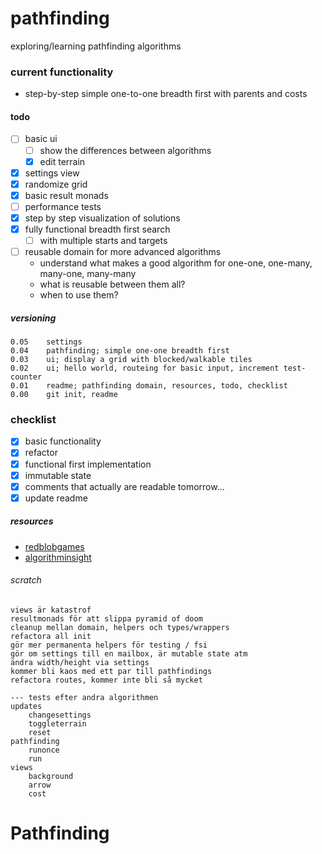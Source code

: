 # pathfinding
exploring/learning pathfinding algorithms 
### current functionality
- step-by-step simple one-to-one breadth first with parents and costs
#### todo 
- [ ] basic ui 
    - [ ] show the differences between algorithms
    - [x] edit terrain
- [x] settings view
- [x] randomize grid
- [x] basic result monads
- [ ] performance tests
- [x] step by step visualization of solutions
- [x] fully functional breadth first search 
    - [ ] with multiple starts and targets
- [ ] reusable domain for more advanced algorithms
    - understand what makes a good algorithm for one-one, one-many, many-one, many-many
    - what is reusable between them all?
    - when to use them?
##### versioning
~~~
0.05    settings
0.04    pathfinding; simple one-one breadth first 
0.03    ui; display a grid with blocked/walkable tiles
0.02    ui; hello world, routeing for basic input, increment test-counter
0.01    readme; pathfinding domain, resources, todo, checklist
0.00    git init, readme
~~~
### checklist 
- [x] basic functionality
- [x] refactor
- [x] functional first implementation
- [x] immutable state
- [x] comments that actually are readable tomorrow...
- [x] update readme
##### resources
- [redblobgames](https://www.redblobgames.com/pathfinding/a-star/introduction.html)
- [algorithminsight](https://algorithmsinsight.wordpress.com/graph-theory-2/a-star-in-general/implementing-astar-for-pathfinding/)
###### scratch
~~~
views är katastrof
resultmonads för att slippa pyramid of doom
cleanup mellan domain, helpers och types/wrappers
refactora all init
gör mer permanenta helpers för testing / fsi
gör om settings till en mailbox, är mutable state atm
ändra width/height via settings
kommer bli kaos med ett par till pathfindings
refactora routes, kommer inte bli så mycket

--- tests efter andra algorithmen
updates
    changesettings
    toggleterrain
    reset
pathfinding
    runonce
    run
views
    background
    arrow
    cost
~~~
# Pathfinding
